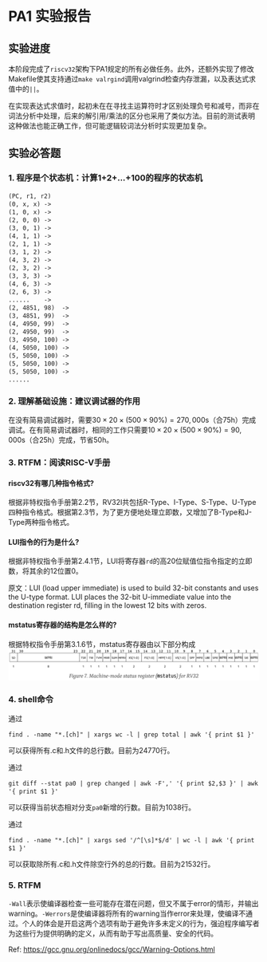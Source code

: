 # PA1 实验报告

## 实验进度

本阶段完成了`riscv32`架构下PA1规定的所有必做任务。此外，还额外实现了修改Makefile使其支持通过`make valrgind`调用valgrind检查内存泄漏，以及表达式求值中的`||`。

在实现表达式求值时，起初未在在寻找主运算符时才区别处理负号和减号，而非在词法分析中处理，后来的解引用/乘法的区分也采用了类似方法。目前的测试表明这种做法也能正确工作，但可能逻辑较词法分析时实现更加复杂。

## 实验必答题

### 1. 程序是个状态机：计算1+2+...+100的程序的状态机

```
(PC, r1, r2)
(0, x, x) ->
(1, 0, x) ->
(2, 0, 0) ->
(3, 0, 1) ->
(4, 1, 1) ->
(2, 1, 1) ->
(3, 1, 2) ->
(4, 3, 2) ->
(2, 3, 2) ->
(3, 3, 3) ->
(4, 6, 3) ->
(2, 6, 3) ->
......    ->
(2, 4851, 98)  ->
(3, 4851, 99)  ->
(4, 4950, 99)  ->
(2, 4950, 99)  ->
(3, 4950, 100) ->
(4, 5050, 100) ->
(5, 5050, 100) ->
(5, 5050, 100) ->
(5, 5050, 100) ->
......
```

### 2. 理解基础设施：建议调试器的作用

在没有简易调试器时，需要$30 \times 20 \times (500 \times 90\%) = 270,000$s（合75h）完成调试。在有简易调试器时，相同的工作只需要$10 \times 20 \times (500 \times 90\%) = 90,000$s（合25h）完成，节省50h。

### 3. RTFM：阅读RISC-V手册

#### riscv32有哪几种指令格式?

根据非特权指令手册第2.2节，RV32I共包括R-Type、I-Type、S-Type、U-Type四种指令格式。根据第2.3节，为了更方便地处理立即数，又增加了B-Type和J-Type两种指令格式。

#### LUI指令的行为是什么?

根据非特权指令手册第2.4.1节，LUI将寄存器`rd`的高20位赋值位指令指定的立即数，将其余的12位置0。

原文：LUI (load upper immediate) is used to build 32-bit constants and uses the U-type format. LUI places the 32-bit U-immediate value into the destination register rd, filling in the lowest 12 bits with zeros.

#### mstatus寄存器的结构是怎么样的?

根据特权指令手册第3.1.6节，mstatus寄存器由以下部分构成
![mstatus寄存器结构](mstatus_rv32.png)

### 4. shell命令

通过
```shell
find . -name "*.[ch]" | xargs wc -l | grep total | awk '{ print $1 }'
```
可以获得所有.c和.h文件的总行数。目前为24770行。

通过
```shell
git diff --stat pa0 | grep changed | awk -F',' '{ print $2,$3 }' | awk '{ print $1 }'
```
可以获得当前状态相对分支`pa0`新增的行数。目前为1038行。

通过
```shell
find . -name "*.[ch]" | xargs sed '/^[\s]*$/d' | wc -l | awk '{ print $1 }'
```
可以获取除所有.c和.h文件除空行外的总的行数。目前为21532行。

### 5. RTFM

`-Wall`表示使编译器检查一些可能存在潜在问题，但又不属于error的情形，并输出warning。`-Werrors`是使编译器将所有的warning当作error来处理，使编译不通过。个人的体会是开启这两个选项有助于避免许多未定义的行为，强迫程序编写者为这些行为提供明确的定义，从而有助于写出高质量、安全的代码。

Ref: https://gcc.gnu.org/onlinedocs/gcc/Warning-Options.html
